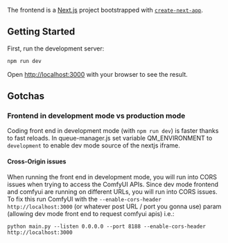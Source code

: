 The frontend is a [Next.js](https://nextjs.org) project bootstrapped with [`create-next-app`](https://nextjs.org/docs/app/api-reference/cli/create-next-app).

## Getting Started

First, run the development server:

```bash
npm run dev
```

Open [http://localhost:3000](http://localhost:3000) with your browser to see the result.

## Gotchas
### Frontend in development mode vs production mode
Coding front end in development mode (with `npm run dev`) is faster thanks to fast reloads.
In queue-manager.js set variable QM_ENVIRONMENT to `development` to enable dev mode source of the nextjs iframe.


#### Cross-Origin issues
When running the front end in development mode, you will run into CORS issues when trying to access the ComfyUI APIs.
Since dev mode frontend and comfyui are running on different URLs, you will run into CORS issues.
To fix this run ComfyUI with the `--enable-cors-header http://localhost:3000` (or whatever post URL / port you gonna use) param (allowing dev mode front end to request comfyui apis) i.e.:

```
python main.py --listen 0.0.0.0 --port 8188 --enable-cors-header http://localhost:3000
```

